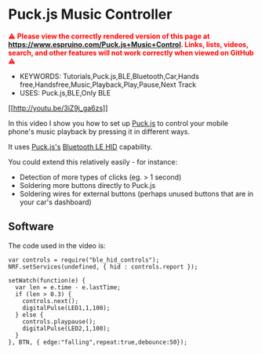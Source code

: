 <!--- Copyright (c) 2017 Gordon Williams, Pur3 Ltd. See the file LICENSE for copying permission. -->
Puck.js Music Controller
========================

<span style="color:red">:warning: **Please view the correctly rendered version of this page at https://www.espruino.com/Puck.js+Music+Control. Links, lists, videos, search, and other features will not work correctly when viewed on GitHub** :warning:</span>

* KEYWORDS: Tutorials,Puck.js,BLE,Bluetooth,Car,Hands free,Handsfree,Music,Playback,Play,Pause,Next Track
* USES: Puck.js,BLE,Only BLE

[[http://youtu.be/3iZ9j_ga6zs]]

In this video I show you how to set up [Puck.js](/Puck.js) to control
your mobile phone's music playback by pressing it in different ways.

It uses [Puck.js's](/Puck.js) [Bluetooth LE HID](/Puck.js+Keyboard) capability.

You could extend this relatively easily - for instance:

* Detection of more types of clicks (eg. > 1 second)
* Soldering more buttons directly to Puck.js
* Soldering wires for external buttons (perhaps unused buttons that are in your car's dashboard)

Software
--------

The code used in the video is:

```
var controls = require("ble_hid_controls");
NRF.setServices(undefined, { hid : controls.report });

setWatch(function(e) {
  var len = e.time - e.lastTime;
  if (len > 0.3) {
    controls.next();
    digitalPulse(LED1,1,100);
  } else {
    controls.playpause();
    digitalPulse(LED2,1,100);
  }
}, BTN, { edge:"falling",repeat:true,debounce:50});
```
